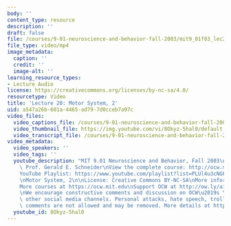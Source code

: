 ```yaml
---
body: ''
content_type: resource
description: ''
draft: false
file: /courses/9-01-neuroscience-and-behavior-fall-2003/mit9_01f03_lec20_360p_16_9.mp4
file_type: video/mp4
image_metadata:
  caption: ''
  credit: ''
  image-alt: ''
learning_resource_types:
- Lecture Audio
license: https://creativecommons.org/licenses/by-nc-sa/4.0/
resourcetype: Video
title: 'Lecture 20: Motor System, 2'
uid: a547a26b-601a-4465-ad79-7d0cceb7a97c
video_files:
  video_captions_file: /courses/9-01-neuroscience-and-behavior-fall-2003/1tdBJzmng-Zud_-E1b0RXkIP6Fhu7kFSv_transcript.webvtt
  video_thumbnail_file: https://img.youtube.com/vi/8Okyz-5hal0/default.jpg
  video_transcript_file: /courses/9-01-neuroscience-and-behavior-fall-2003/1tdBJzmng-Zud_-E1b0RXkIP6Fhu7kFSv_transcript.pdf
video_metadata:
  video_speakers: ''
  video_tags: ''
  youtube_description: "MIT 9.01 Neuroscience and Behavior, Fall 2003\nInstructor:\
    \ Prof. Gerald E. Schneider\nView the complete course: http://ocw.mit.edu/courses/brain-and-cognitive-sciences/9-01-neuroscience-and-behavior-fall-2003\n\
    YouTube Playlist: https://www.youtube.com/playlist?list=PLUl4u3cNGP63U7FmbKD9KClb-94dyPJim\n\
    \nMotor System, 2\n\nLicense: Creative Commons BY-NC-SA\nMore information at https://ocw.mit.edu/terms\n\
    More courses at https://ocw.mit.edu\nSupport OCW at http://ow.ly/a1If50zVRlQ\n\
    \nWe encourage constructive comments and discussion on OCW\u2019s YouTube and\
    \ other social media channels. Personal attacks, hate speech, trolling, and inappropriate\
    \ comments are not allowed and may be removed. More details at https://ocw.mit.edu/comments."
  youtube_id: 8Okyz-5hal0
---
```

